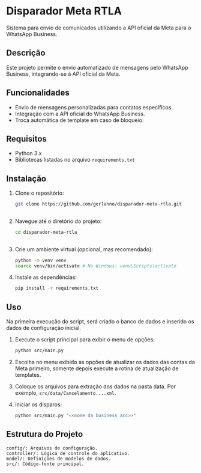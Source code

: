 # Disparador Meta RTLA

Sistema para envio de comunicados utilizando a API oficial da Meta para o WhatsApp Business.

## Descrição

Este projeto permite o envio automatizado de mensagens pelo WhatsApp Business, integrando-se à API oficial da Meta.

## Funcionalidades

- Envio de mensagens personalizadas para contatos específicos.
- Integração com a API oficial do WhatsApp Business.
- Troca automática de template em caso de bloqueio.

## Requisitos

- Python 3.x
- Bibliotecas listadas no arquivo `requirements.txt`

## Instalação

1. Clone o repositório:

    ```bash
    git clone https://github.com/gerlanno/disparador-meta-rtla.git
  
    ```

2. Navegue até o diretório do projeto:
  
    ```bash
    cd disparador-meta-rtla
  
    ```

3. Crie um ambiente virtual (opcional, mas recomendado):
   
    ```bash
    python -m venv venv
    source venv/bin/activate # No Windows: venv\Scripts\activate
    ```
    
4. Instale as dependências:

    ```bash
    pip install -r requirements.txt
    ```

## Uso
Na primeira execução do script, será criado o banco de dados e inserido os dados de configuração inicial.
1. Execute o script principal para exibir o menu de opções:

    ```bash
    python src/main.py
    ```
2. Escolha no menu exibido as opções de atualizar os dados das contas da Meta primeiro, somente depois execute a rotina de atualização de templates.


3. Coloque os arquivos para extração dos dados na pasta data. Por exemplo, `src/data/Cancelamento....xml`.


4. Iniciar os disparos:
   
     ```bash
     python src/main.py "<<nome da business acc>>"
     ```  
     
## Estrutura do Projeto
  ```
  config/: Arquivos de configuração.
  controller/: Lógica de controle do aplicativo.
  model/: Definições de modelos de dados.
  src/: Código-fonte principal.
  ```
